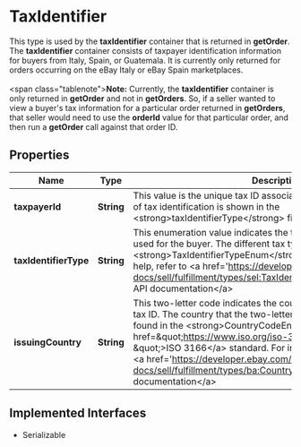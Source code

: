 

# TaxIdentifier

This type is used by the <strong>taxIdentifier</strong> container that is returned in <strong>getOrder</strong>. The <strong>taxIdentifier</strong> container consists of taxpayer identification information for buyers from Italy, Spain, or Guatemala. It is currently only returned for orders occurring on the eBay Italy or eBay Spain marketplaces.<br /><br /><span class=\"tablenote\"><strong>Note:</strong> Currently, the <strong>taxIdentifier</strong> container is only returned in <strong>getOrder</strong> and not in <strong>getOrders</strong>. So, if a seller wanted to view a buyer's tax information for a particular order returned in <strong>getOrders</strong>, that seller would need to use the <strong>orderId</strong> value for that particular order, and then run a <strong>getOrder</strong> call against that order ID. </span>
## Properties

Name | Type | Description | Notes
------------ | ------------- | ------------- | -------------
**taxpayerId** | **String** | This value is the unique tax ID associated with the buyer. The type of tax identification is shown in the &lt;strong&gt;taxIdentifierType&lt;/strong&gt; field. |  [optional]
**taxIdentifierType** | **String** | This enumeration value indicates the type of tax identification being used for the buyer. The different tax types are defined in the &lt;strong&gt;TaxIdentifierTypeEnum&lt;/strong&gt; type. For implementation help, refer to &lt;a href&#x3D;&#39;https://developer.ebay.com/api-docs/sell/fulfillment/types/sel:TaxIdentifierTypeEnum&#39;&gt;eBay API documentation&lt;/a&gt; |  [optional]
**issuingCountry** | **String** | This two-letter code indicates the country that issued the buyer&#39;s tax ID. The country that the two-letter code represents can be found in the &lt;strong&gt;CountryCodeEnum&lt;/strong&gt; type, or in the  &lt;a href&#x3D;\&quot;https://www.iso.org/iso-3166-country-codes.html \&quot;&gt;ISO 3166&lt;/a&gt; standard. For implementation help, refer to &lt;a href&#x3D;&#39;https://developer.ebay.com/api-docs/sell/fulfillment/types/ba:CountryCodeEnum&#39;&gt;eBay API documentation&lt;/a&gt; |  [optional]


## Implemented Interfaces

* Serializable


